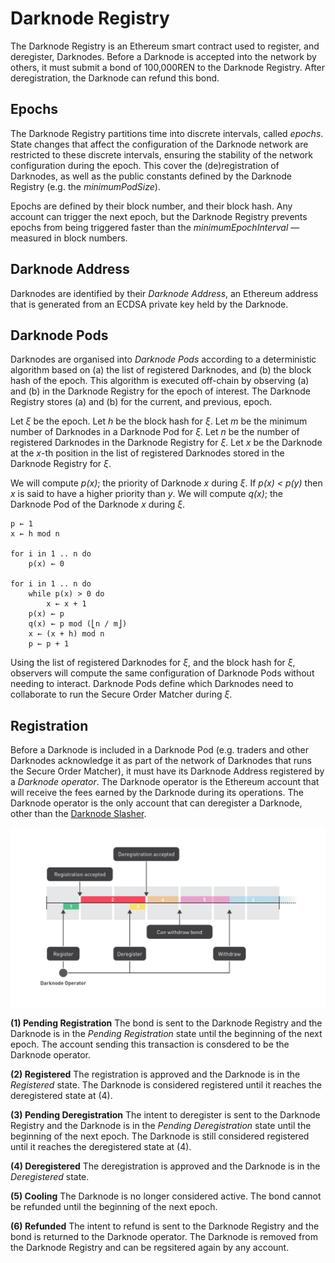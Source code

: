 # Darknode Registry

The Darknode Registry is an Ethereum smart contract used to register, and deregister, Darknodes. Before a Darknode is accepted into the network by others, it must submit a bond of 100,000REN to the Darknode Registry. After deregistration, the Darknode can refund this bond.

## Epochs

The Darknode Registry partitions time into discrete intervals, called *epochs*. State changes that affect the configuration of the Darknode network are restricted to these discrete intervals, ensuring the stability of the network configuration during the epoch. This cover the (de)registration of Darknodes, as well as the public constants defined by the Darknode Registry (e.g. the *minimumPodSize*).

Epochs are defined by their block number, and their block hash. Any account can trigger the next epoch, but the Darknode Registry prevents epochs from being triggered faster than the *minimumEpochInterval* — measured in block numbers.

## Darknode Address

Darknodes are identified by their *Darknode Address*, an Ethereum address that is generated from an ECDSA private key held by the Darknode.

## Darknode Pods

Darknodes are organised into *Darknode Pods* according to a deterministic algorithm based on (a) the list of registered Darknodes, and (b) the block hash of the epoch. This algorithm is executed off-chain by observing (a) and (b) in the Darknode Registry for the epoch of interest. The Darknode Registry stores (a) and (b) for the current, and previous, epoch.

Let _ξ_ be the epoch.
Let _h_ be the block hash for _ξ_.
Let _m_ be the minimum number of Darknodes in a Darknode Pod for _ξ_.
Let _n_ be the number of registered Darknodes in the Darknode Registry for _ξ_.
Let _x_ be the Darknode at the _x_-th position in the list of registered Darknodes stored in the Darknode Registry for _ξ_.

We will compute _p(x)_; the priority of Darknode _x_ during _ξ_. If _p(x) < p(y)_ then _x_ is said to have a higher priority than _y_.
We will compute _q(x)_; the Darknode Pod of the Darknode _x_ during _ξ_.

```
p ← 1
x ← h mod n

for i in 1 .. n do
    p(x) ← 0

for i in 1 .. n do
    while p(x) > 0 do
        x ← x + 1
    p(x) ← p
    q(x) ← p mod (⎣n / m⎦)
    x ← (x + h) mod n
    p ← p + 1
```

Using the list of registered Darknodes for _ξ_, and the block hash for _ξ_, observers will compute the same configuration of Darknode Pods without needing to interact. Darknode Pods define which Darknodes need to collaborate to run the Secure Order Matcher during _ξ_.

## Registration

Before a Darknode is included in a Darknode Pod (e.g. traders and other Darknodes acknowledge it as part of the network of Darknodes that runs the Secure Order Matcher), it must have its Darknode Address registered by a *Darknode operator*. The Darknode operator is the Ethereum account that will receive the fees earned by the Darknode during its operations. The Darknode operator is the only account that can deregister a Darknode, other than the [Darknode Slasher](./03-darknode-slasher.md).

![Timeline](./images/01-darknode-registry-timeline.jpg "Timeline")

**(1) Pending Registration**
  The bond is sent to the Darknode Registry and the Darknode is in the *Pending Registration* state until the beginning of the next epoch. The account sending this transaction is consdered to be the Darknode operator.

**(2) Registered**
  The registration is approved and the Darknode is in the *Registered* state. The Darknode is considered registered until it reaches the deregistered state at (4).

**(3) Pending Deregistration**
  The intent to deregister is sent to the Darknode Registry and the Darknode is in the *Pending Deregistration* state until the beginning of the next epoch. The Darknode is still considered registered until it reaches the deregistered state at (4).

**(4) Deregistered**
  The deregistration is approved and the Darknode is in the *Deregistered* state.

**(5) Cooling**
  The Darknode is no longer considered active. The bond cannot be refunded until the beginning of the next epoch.

**(6) Refunded**
  The intent to refund is sent to the Darknode Registry and the bond is returned to the Darknode operator. The Darknode is removed from the Darknode Registry and can be regsitered again by any account.
